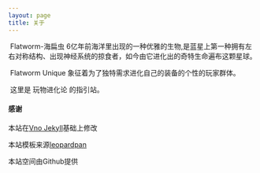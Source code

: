```yaml
---
layout: page
title: 关于 
---
```

​		Flatworm-海扁虫 6亿年前海洋里出现的一种优雅的生物,是蓝星上第一种拥有左右对称结构、出现神经系统的掠食者，如今由它进化出的奇特生命遍布这颗星球。

​		Flatworm Unique 象征着为了独特需求进化自己的装备的个性的玩家群体。

​		这里是 玩物进化论 的指引站。

#### 感谢   

本站在[Vno Jekyll](https://github.com/onevcat/vno-jekyll)基础上修改

本站模板来源[leopardpan](https://leopardpan.cn/)

本站空间由Github提供


